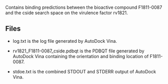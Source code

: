 Contains binding predictions between the bioactive compound F1811-0087 and the cside search space on the virulence factor rv1821.

## Files

- log.txt is the log file generated by AutoDock Vina.

- rv1821_F1811-0087_cside.pdbqt is the PDBQT file generated by AutoDock Vina containing the orientation and binding location of F1811-0087.

- stdoe.txt is the combined STDOUT and STDERR output of AutoDock Vina.

